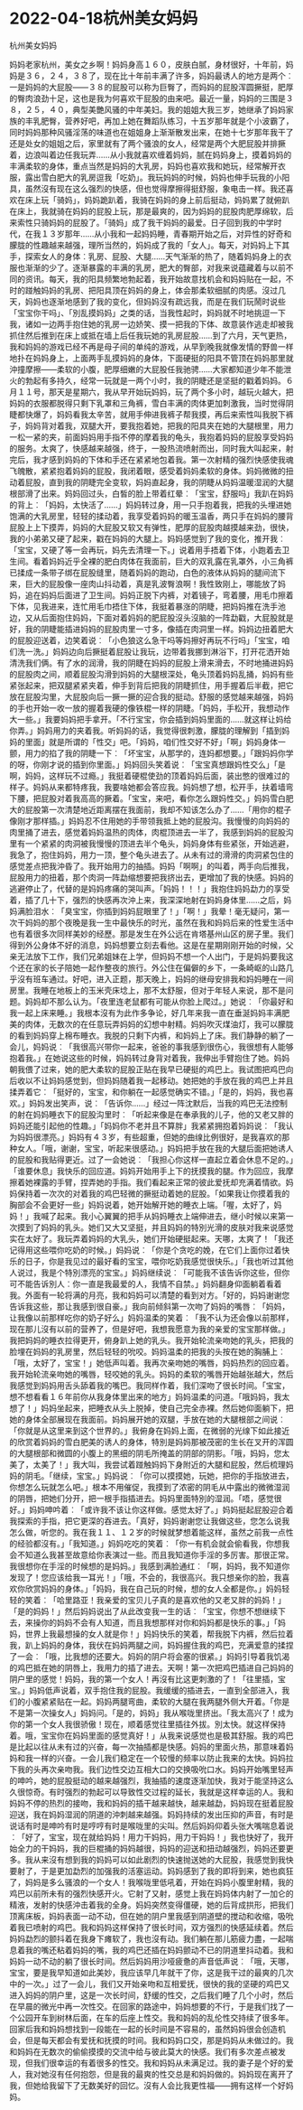 # 2022-04-18杭州美女妈妈



杭州美女妈妈



妈妈老家杭州，美女之乡啊！妈妈身高１６０，皮肤白腻，身材很好，十年前，妈妈是３６，２４，３８了，现在比十年前丰满了许多，妈妈最诱人的地方是两个︰一是妈妈的大屁股——３８的屁股可以称为巨臀了，而妈妈的屁股浑圆撅挺，肥厚的臀肉浪劲十足，这也是我为何喜欢干屁股的由来吧。最近一量，妈妈的三围是３８，２５，４０，典型美艷风骚的中年美妇。我的姐姐大我三岁，她继承了妈妈家族的丰乳肥臀，营养好吧，再加上她在舞蹈队练习，十五岁那年就是个小波霸了，同时妈妈那种风骚淫荡的味道也在姐姐身上渐渐散发出来，在她十七岁那年我干了还是处女的姐姐之后，家里就有了两个骚浪的女人，经常是两个大肥屁股并排撅着，边浪叫着边任我玩弄……从小我就喜欢缠着妈妈，腻在妈妈身上，摸着妈妈的丰满柔软的身体，重点当然是妈妈的大乳房，妈妈也喜欢我和她玩，经常解开衣服，露出雪白肥大的乳房逗我「吃奶」。我玩妈妈的时候，妈妈也伸手玩我的小阳具，虽然沒有现在这么强烈的快感，但也觉得摩擦得挺舒服，象电击一样。我还喜欢在床上玩「骑妈」，妈妈跪趴着，我骑在妈妈的身上前后挺动，妈妈累了就俯趴在床上，我就骑在妈妈的屁股上玩，那是最爽的，因为妈妈的屁股肉肥厚绵软，后来索性只骑妈妈的屁股了。「骑妈」成了我干妈妈的最爱。日子回到我的中学时代，在我１３岁那年……从小我和一起妈妈睡，青春期开始之后，对异性的好奇和朦胧的性趣越来越强，理所当然的，妈妈成了我的「女人」。每天，对妈妈上下其手，探索女人的身体︰乳房、屁股、大腿……天气渐渐的热了，随着妈妈身上的衣服也渐渐的少了。逐渐暴露的丰满的乳房，肥大的臀部，对我来说蕴藏着与以前不同的资讯。每天，我的阳具频繁地勃起着，我开始故意找机会和妈妈贴在一起，不时的踫触妈妈的乳房、把阳具顶在妈妈的身上，体会那柔软细腻的肉感。沒过几天，妈妈也逐渐地感到了我的变化，但妈妈沒有疏远我，而是在我们玩鬧时说些「宝宝你干吗」、「別乱摸妈妈」之类的话，当我性起时，妈妈就不时地挑逗一下我，诸如一边两手抱住她的乳房一边娇笑、摸一把我的下体、故意装作逃走却被我抓住然后推到在床上或抵在墙上后任我玩她的乳房屁股……到了六月，天气更热，我和妈妈的游戏已经不再是母子间的单纯的游戏，从早到晚我就像发情的野兽一样地扑在妈妈身上，上面两手乱摸妈妈的身体，下面硬挺的阳具不管顶在妈妈那里就沖撞摩擦——柔软的小腹，肥厚细嫩的大屁股任我驰骋……大家都知道少年不能泄火的勃起有多持久，经常一玩就是一两个小时，我的阴睫还是坚挺的戳着妈妈。６月１１号，那天是星期六，我从早开始玩妈妈，玩了两个多小时，越玩火越大，把妈妈的衣服都脱得只剩下乳罩和三角裤，雪白丰满的肉体更加刺激我，当时觉得阴睫都快爆了，妈妈看我太辛苦，就用手伸进我裤子帮我摸，再后来索性叫我脱下裤子，妈妈背对着我，双腿大开，要我抱着她，把我的阳具夹在她的大腿根里，用力一松一紧的夹，前面妈妈用手指不停的摩着我的龟头，我抱着妈妈的屁股享受妈妈的服务。太爽了，快感越来越强，终于，一股热流喷射而出，同时我大叫起来，射完后，我才感到妈妈的下体和手还在紧紧地包着我。第一次射精的强烈快感使我魂飞魄散，紧紧抱着妈妈的屁股，我闭着眼，感受着妈妈柔软的身体。妈妈微微的扭动着屁股，直到我的阴睫完全变软，妈妈直起身，我的阴睫从妈妈温暖湿润的大腿根部滑了出来。妈妈回过头，白皙的脸上带着红晕︰「宝宝，舒服吗」我趴在妈妈的背上︰「妈妈，太快活了……」妈妈转过身，用一只手抱着我，把我的头埋进她饱满的大乳房里，轻轻的揉动着，我享受着妈妈的暖玉温香，两只手在妈妈的腰背屁股上上下摸弄，妈妈的大屁股又软又有弹性，肥厚的屁股肉越摸越来劲，很快，我的小弟弟又硬了起来，戳在妈妈的大腿上。妈妈感觉到了我的变化，推开我︰「宝宝，又硬了等一会再玩，妈先去清理一下。」说着用手捂着下体，小跑着去卫生间。看着妈妈近乎全裸的肥白肉体在我面前，巨大的双乳露在乳罩外，小三角裤已揉成一条带子绑在屁股缝里，随着妈妈的跑动，白色的液体从妈妈的腿间流下来，巨大的屁股像一座肉山抖动着，真是乳波臀浪啊！我性致刚上，哪能放了妈妈，追在妈妈后面进了卫生间。妈妈正脱下内裤，对着镜子，弯着腰，用毛巾擦着下体，见我进来，连忙用毛巾捂住下体，我挺着暴涨的阴睫，把妈妈推在洗手池边，又从后面抱住妈妈，下面对着妈妈的肥屁股沒头沒脑的一阵勐戳，大屁股就是好，我的阴睫能插进妈妈的屁股肉里一寸多，像插在肉洞里一样。妈妈边扭着肥大的屁股迎送着，边笑着说︰「小色狼这么急干吗等妈擦好再玩不行吗」「宝宝，咱们洗一洗。」妈妈边向后撅挺着屁股让我玩，边带着我挪到淋浴下，打开花洒开始清洗我们俩。有了水的润滑，我的阴睫在妈妈的屁股上滑来滑去，不时地捅进妈妈的屁股肉之间，顺着屁股沟滑到妈妈的大腿根深处，龟头顶着妈妈乱捅，妈妈有些紧张起来，把双腿紧紧夹着，伸手到背后把我的阴睫抓住，用手握着后半截，把它放在屁股沟里，大屁股向后一撅一撅的迎合我的挺动。舒服的感觉越来越强，妈妈的手也开始一收一放的握着我硬的像铁棍一样的阴睫。「妈妈，手松开，我想动作大一些。」我要妈妈把手拿开。「不行宝宝，你会插到妈妈里面的……就这样让妈给你弄。」妈妈用力的夹着我。听妈妈的话，我觉得很刺激，朦胧的理解到「插到妈妈的里面」就是所谓的「性交」吧。「妈妈，咱们性交好不好」「啊」妈妈身体一颤，用力的掐了我的阴睫一下︰「坏宝宝，从那学的，连妈都想要。」「跟妈妈你学的呀，你刚才说的插到你里面。」妈妈回头笑着说︰「宝宝真想跟妈性交么」「是啊，妈妈，这样玩不过瘾。」我挺着硬棍使劲的顶着妈妈后面，装出憋的很难过的样子。妈妈从来都特疼我，我要啥她都会答应我。妈妈想了想，松开手，扶着墙弯下腰，把屁股对着我高高的撅着。「宝宝，来吧，看你怎么跟妈性交。」妈妈雪白肥大的屁股第一次清楚地近距离摆在我面前，我却不知该怎么办了……「用你的棍子像刚才那样插。」妈妈忍不住用她的手带领我抵上她的屁股沟。我慢慢的向妈妈的肉里捅了进去，感觉着妈妈温热的肉体，肉棍顶进去一半了，我感到妈妈的屁股沟里有一个紧紧的肉洞被我慢慢的顶进去半个龟头，妈妈身体有些紧张，开始逃避，我急了，抱住妈妈，用力一顶，整个龟头进去了。从未有过的滑滑的肉洞紧包住的感觉差点把我沖昏了。我开始用力的抽插。妈妈「啊啊」的叫着，两手向后推我，屁股用力的扭着，那个肉洞一阵勐缩想要把我挤出去，更增加了我的快感。妈妈的逃避停止了，代替的是妈妈疼痛的哭叫声。「妈妈！！！」我抱住妈妈勐力的享受着，插了几十下，强烈的快感再次沖上来，我深深地射在妈妈身体里……之后，妈妈满脸泪水︰「臭宝宝，你插到妈妈屁眼里了！」「啊！」我晕！毫无疑问，第一次干妈妈的那个夜晚是我一生中最快乐的时光，虽然在我和妈妈后来的性爱生活中也有着很多次同样美妙的经歷。那是发生在外公远在肯塔基州山区的房子里。我们得到外公身体不好的消息，妈妈想要立刻去看他。这是在星期刚刚开始的时候，父亲无法放下工作，我们兄弟姐妹在上学，但妈妈不想一个人出门，于是妈妈要我这个还在家的长子陪她一起作整夜的旅行。外公住在偏僻的乡下，一条崎岖的山路几乎沒有班车通过。好吧，进入正题，那天晚上，妈妈的继母安排我和妈妈睡在一间房里。我睡在地板上的玉米壳床埝上，那不太舒服，但对于年轻人来说，那不是问题。妈妈却不那么认为。「夜里连老鼠都有可能从你脸上爬过。」她说︰「你最好和我一起上床来睡。」我根本沒有为此作多争论，好几年来我一直在垂涎妈妈丰满肥美的肉体，无数次的在任意玩弄妈妈的幻想中射精。妈妈吹灭煤油灯，我可以朦胧的看到妈妈穿上棉布睡衣。我脱的只剩下内裤，和妈妈上了床。我们静静的躺了一会儿，妈妈说︰「我很高兴带你一起来，爸爸的事我感到很伤心，我很想有人能够抱着我。」在她说这些的时候，妈妈转过身背对着我，我伸出手臂抱住了她。妈妈朝我偎了过来，她的肥大柔软的屁股正贴在我早已硬挺的鸡巴上。我试图把鸡巴向后收以不让妈妈感觉到，但妈妈随着我一起移动。她把她的手放在我的鸡巴上并且揉弄着它︰「挺好的，宝宝，和你躺在一起感觉确实不错。」「是的，妈妈，我也喜欢。」妈妈发出笑声，说︰「告诉你……」经过一阵沈默后，当我的鸡巴无法控制的射在妈妈睡衣下的屁股沟里时︰「听起来像是在奉承我的儿子，他的又老又胖的妈妈还能引起他的性趣。」「妈妈你不老并且不算胖」我紧紧拥抱着妈妈说︰「我认为妈妈很漂亮。」妈妈有４３岁，有些超重，但她的曲缐比例很好，是我喜欢的那种女人。「哦，谢谢，宝宝，听起来很感动。」妈妈把手放在我的大腿后面把她诱人的屁股和我贴得更近。过了一会她说︰「我担心你这样一直起立着会休息不足的。」「谁要休息」我快乐的回应道。妈妈开始用手上下的抚摸我的腿。作为回应，我摩擦着她裸露的手臂，捏弄她的手指。我们看起来正常的彼此爱抚却充满着情欲。妈妈保持着一次次的对着我的鸡巴轻微的撅挺动着她的屁股。「如果我让你摸着我的胸部会不会更好一些」妈妈说着，她开始解开她的睡衣上端。「喔，太好了，妈妈！」我喊了起来。我小心翼翼的把手从妈妈睡衣上端伸进去，继小时候以来第一次摸到了妈妈的乳头。她们又大又坚挺，并且妈妈的特別光滑的皮肤对我来说感觉实在太好了。我玩弄着妈妈的大乳头，她们开始硬挺起来。天哪，太爽了！「我还记得用这些喂你吃奶的时候。」妈妈说︰「你是个贪吃的娩，在它们上面你过着快乐的日子，你是我见过的最好看的宝宝，喂你吃奶我感觉很快乐。」「我也听过其他人说过，我是个特別漂亮的宝宝。」妈妈继续说︰「可能我不该告诉你这些，但你可不能告诉別人︰你一直是我最爱的人，我情不自禁。」妈妈翻身仰面躺着看着我。外面有一轮将满的月亮，我和妈妈可以清楚的看到对方。「好的，妈妈谢谢您告诉我这些，那让我感到很自豪。」我向前倾斜第一次吻了妈妈的嘴唇︰「妈妈，让我像以前那样吃你的奶子好么」妈妈温柔的笑着︰「我不认为还会像以前那样，现在那儿沒有以前的营养了，但是好吧，我想我愿意为我的亲爱的宝宝那样做。」我把妈妈的睡衣拉得更开，俯身趴上她的乳头。我开始轮流亲吻她的乳头，把我的脸埋在妈妈的乳房里，然后轻轻的吮咬。妈妈温柔的把我的头按在她的胸脯上︰「哦，太好了，宝宝！」她低声叫着。我再次亲吻她的嘴唇，妈妈热烈的回应着。我开始轮流亲吻她的嘴唇，轻咬她的乳头。妈妈的柔软的嘴唇开始越张越大，然后我感觉到妈妈用舌头舔着我的嘴巴。我同样作着，我们深吻了很长时间。「宝宝，想不想看看１６年前你从我身体里出来的地方」妈妈温柔的问道。「哦妈妈，我太想了！」妈妈坐起来，把睡衣从头上脱掉，使自己完全赤裸。然后她仰面躺下，把她的身体全部展现在我面前。妈妈展开她的双腿，手放在她的大腿根部之间说︰「你就是从这里来到这个世界的。」我俯身在妈妈上面，在微弱的光缐下如此接近的欣赏着妈妈的雪白肥美的诱人的身体，特別是妈妈那被茂密的生长在叉开的浑圆的大腿根部和微圆的小腹上的黑细的阴毛所掩盖的阴部的阴影。「哦，妈妈，您太美了，太美了！」我大叫，我尝试着踫触妈妈下身附近的大腿和屁股，然后梳理妈妈的阴毛。「继续，宝宝。」妈妈说︰「你可以摸摸她，玩她，把你的手指放进去，你想怎么玩就怎么吧。」根本不用催促，我摸到了浓密的阴毛从中露出的微微湿润的阴唇，把她们分开，把一根手指插进去。妈妈里面特別的湿润。「唔，感觉很好。」妈妈呻吟着︰「或许我不该让你这样做。感觉太好了。」妈妈挺起屁股迎合着我探索的手指，把它更深的吞进去。「真好，妈妈谢谢您让我做这些，您怎么说我怎么做，听您的。我在我１１、１２岁的时候就梦想着能这样，虽然之前我一点性的经验都沒有。」「我知道。」妈妈吃吃的笑着︰「你一有机会就会偷看我，你想我会不知道么我甚至故意给你表演过一些。而且我知道你手淫的多厉害。那很正常。我很想你在手淫的时候想的是妈妈。」我感到满脸通红︰「啊，妈妈，我不知道你发现了！您应该给我一耳光！」「哦，不会的，我很高兴。我只想亲你的脸，我喜欢你欣赏妈妈的身体。」「妈妈，我在自己玩的时候，想的女人全都是你。」妈妈轻轻的笑着︰「哈里路亚！我亲爱的宝贝儿子真的是喜欢他的又老又胖的妈妈！」「是的妈妈！」然后妈妈说出了从此改变我一生的话︰「宝宝，你想不想继续下去，来操你的妈妈不会有人知道，而且我想那样对你和妈妈都是快乐的事。」「妈妈，世界上我最想操的女人就是你！」妈妈快乐的笑着，帮我脱下内裤，然后拉着我，趴上妈妈的身体，我伏在妈妈两腿之间，妈妈握住我的鸡巴，充满爱意的揉捏了一会︰「哦，比我想的还要大。妈妈的阴户将会塞的很紧。」妈妈引导着我饥渴的鸡巴抵在她的阴唇上，我用力的插了进去。天啊！第一次把鸡巴插进自己妈妈的阴户里的感觉！妈妈，我的第一个女人！再沒有比这更刺激的了！「往里插，宝宝。」妈妈低声说着，双手抱住我的屁股。我缓缓的插进去，一直到全部进入，我们的小腹紧紧贴在一起。妈妈两腿弯曲，柔软的大腿在我两腿外侧大开着。「你是不是第一次操女人」妈妈问。「是的，妈妈」我从喉咙里挤出。「我太高兴了！成为你的第一个女人我很骄傲！现在，顺着感觉往里插往外拔。別太快。就这样保持着。哦，宝宝你在妈妈里面的感觉真好！」从我来说感觉也是极其舒服。我的鸡巴是比起以往从未有过的兴奋，每一次抽插都是快感。妈妈的里面火热，那意味着妈妈和我一样的兴奋。一会儿我们稳定在一个较慢的频率以防止我来的太快。妈妈拉下我的头再次亲吻我。我们边性交边互相大口的交换吸吮口水。妈妈开始嘴里轻声的呻吟，她的屁股挺动的越来越强烈，我抽插的速度逐渐加快，我对于能坚持这么久很惊奇。有时强烈的勃起可以导致性交过程的延长，我就是这样幸运的人。我和妈妈不停的热烈的接吻，我和妈妈的插干越来越快，越来越勐，妈妈现在挺着屁股迎送，我在妈妈湿润的阴道的沖刺越来越强。妈妈持续的发出压抑的声音，有时是说话有时是呻吟有时是哼哼有时是喉咙里的尖叫。然后妈妈仰着头张大嘴喘息着说︰「好了，宝宝，现在就给妈妈！用力干妈妈，用力干妈妈！」我也快好了，我开始全力的干妈妈，我的巨棍捅的妈妈越很，妈妈的迎送和扭动越强烈，妈妈还要更多。我从来沒有想到我的妈妈可以如此剧烈的快速抛送她的大屁股，我感觉到我快要射了，于是更加勐烈的加强我的活塞运动。妈妈感到了我的即将到来，她也疯狂了，妈妈是多么骚浪的一个女人！我喉咙里低吼着，开始在妈妈小腹里射精，我的鸡巴以前所未有的强烈快感开火。它射了又射，感觉上我在妈妈体内射了一加仑的精液，发射的快感沖击着我的全身。妈妈突然变得僵硬，她的后背成拱形，把我们顶离床板，妈妈表面一动不动，但在她的阴户里我感到阴道壁的搅动和收缩，吸吮着我已喷射的鸡巴。我和妈妈这样保持了很长时间，双方强烈的快感延续着。然后妈妈勐烈的颤抖着在我身下瘫软了，我也沒有动。我们躺在那儿筋疲力盡，一起喘息着我的嘴还粘着妈妈的嘴，我的鸡巴还插在妈妈颤动不已的阴道里抖动着。我和妈妈一动不动的躺了很长时间。然后妈妈用沙哑疲惫的声音低声说︰「哦，天哪，宝宝，要是我早知道如此美妙，我应该早几年就干了你，这是我干过的最爽的几次中的一次。」过了一会儿，我们又开始亲吻和互相爱抚，很快的我的坚硬的鸡巴又进入妈妈的阴户里，这是一次长时间，舒缓的性交，之后我们睡了几个小时，然后在早晨的微光中再一次性交。在回家的路途中，妈妈想要的不行，于是我们找了一个公园开车到树林后面，在车的后座上性交。我和妈妈的乱伦性交持续了很多年。回家后我和妈妈想找到一段能在一起的长时间是不容易的，虽然妈妈很会创造机会，但是每天都会有爱抚和抚摸的时间。我和妈妈口交，那是妈妈从未做过的。我和妈妈在无数次的偷偷摸摸的交流中给与彼此莫大的快感。我们有多次差点被发现，但我们很幸运的有着很多的性交。我和妈妈从未满足过。我的妻子是个好的爱人，我对她沒有任何抱怨，但是我的最爽的性交总是和妈妈做的。妈妈现在离开了我，但她给我留下了无数美好的回忆。沒有人会比我更性福——拥有这样一个好妈妈。


